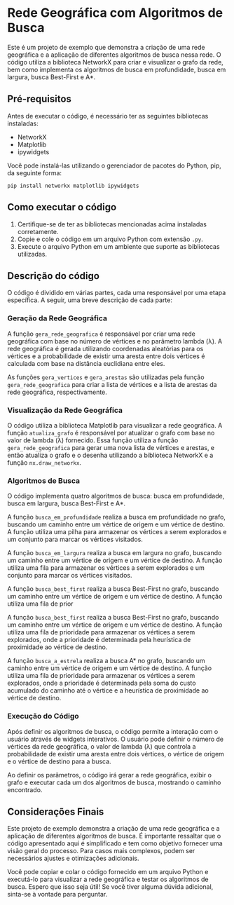 # Rede Geográfica com Algoritmos de Busca

Este é um projeto de exemplo que demonstra a criação de uma rede geográfica e a aplicação de diferentes algoritmos de busca nessa rede. O código utiliza a biblioteca NetworkX para criar e visualizar o grafo da rede, bem como implementa os algoritmos de busca em profundidade, busca em largura, busca Best-First e A*. 

## Pré-requisitos

Antes de executar o código, é necessário ter as seguintes bibliotecas instaladas:

- NetworkX
- Matplotlib
- ipywidgets

Você pode instalá-las utilizando o gerenciador de pacotes do Python, pip, da seguinte forma:

```
pip install networkx matplotlib ipywidgets
```

## Como executar o código

1. Certifique-se de ter as bibliotecas mencionadas acima instaladas corretamente.
2. Copie e cole o código em um arquivo Python com extensão `.py`.
3. Execute o arquivo Python em um ambiente que suporte as bibliotecas utilizadas.

## Descrição do código

O código é dividido em várias partes, cada uma responsável por uma etapa específica. A seguir, uma breve descrição de cada parte:

### Geração da Rede Geográfica

A função `gera_rede_geografica` é responsável por criar uma rede geográfica com base no número de vértices e no parâmetro lambda (λ). A rede geográfica é gerada utilizando coordenadas aleatórias para os vértices e a probabilidade de existir uma aresta entre dois vértices é calculada com base na distância euclidiana entre eles.

As funções `gera_vertices` e `gera_arestas` são utilizadas pela função `gera_rede_geografica` para criar a lista de vértices e a lista de arestas da rede geográfica, respectivamente.

### Visualização da Rede Geográfica

O código utiliza a biblioteca Matplotlib para visualizar a rede geográfica. A função `atualiza_grafo` é responsável por atualizar o grafo com base no valor de lambda (λ) fornecido. Essa função utiliza a função `gera_rede_geografica` para gerar uma nova lista de vértices e arestas, e então atualiza o grafo e o desenha utilizando a biblioteca NetworkX e a função `nx.draw_networkx`.

### Algoritmos de Busca

O código implementa quatro algoritmos de busca: busca em profundidade, busca em largura, busca Best-First e A*.

A função `busca_em_profundidade` realiza a busca em profundidade no grafo, buscando um caminho entre um vértice de origem e um vértice de destino. A função utiliza uma pilha para armazenar os vértices a serem explorados e um conjunto para marcar os vértices visitados.

A função `busca_em_largura` realiza a busca em largura no grafo, buscando um caminho entre um vértice de origem e um vértice de destino. A função utiliza uma fila para armazenar os vértices a serem explorados e um conjunto para marcar os vértices visitados.

A função `busca_best_first` realiza a busca Best-First no grafo, buscando um caminho entre um vértice de origem e um vértice de destino. A função utiliza uma fila de prior

A função `busca_best_first` realiza a busca Best-First no grafo, buscando um caminho entre um vértice de origem e um vértice de destino. A função utiliza uma fila de prioridade para armazenar os vértices a serem explorados, onde a prioridade é determinada pela heurística de proximidade ao vértice de destino.

A função `busca_a_estrela` realiza a busca A* no grafo, buscando um caminho entre um vértice de origem e um vértice de destino. A função utiliza uma fila de prioridade para armazenar os vértices a serem explorados, onde a prioridade é determinada pela soma do custo acumulado do caminho até o vértice e a heurística de proximidade ao vértice de destino.

### Execução do Código

Após definir os algoritmos de busca, o código permite a interação com o usuário através de widgets interativos. O usuário pode definir o número de vértices da rede geográfica, o valor de lambda (λ) que controla a probabilidade de existir uma aresta entre dois vértices, o vértice de origem e o vértice de destino para a busca.

Ao definir os parâmetros, o código irá gerar a rede geográfica, exibir o grafo e executar cada um dos algoritmos de busca, mostrando o caminho encontrado.

## Considerações Finais

Este projeto de exemplo demonstra a criação de uma rede geográfica e a aplicação de diferentes algoritmos de busca. É importante ressaltar que o código apresentado aqui é simplificado e tem como objetivo fornecer uma visão geral do processo. Para casos mais complexos, podem ser necessários ajustes e otimizações adicionais.

Você pode copiar e colar o código fornecido em um arquivo Python e executá-lo para visualizar a rede geográfica e testar os algoritmos de busca. Espero que isso seja útil! Se você tiver alguma dúvida adicional, sinta-se à vontade para perguntar.
